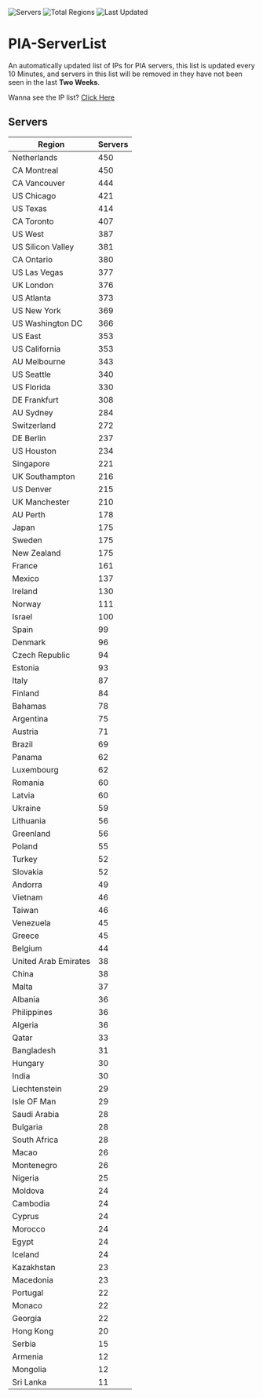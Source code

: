 ![Servers](https://img.shields.io/badge/Servers-13,438-darkgreen)
![Total Regions](https://img.shields.io/badge/Total_Regions-97-darkgreen)
![Last Updated](https://img.shields.io/badge/Last_Updated-April_29_2024_20:00_EDT-darkgreen)

# PIA-ServerList
An automatically updated list of IPs for PIA servers, this list is updated every 10 Minutes, and servers in this list will be removed in they have not been seen in the last **Two Weeks**.

Wanna see the IP list? [Click Here](./servers.json)

## Servers
| Region               | Servers |
|----------------------|---------|
| Netherlands | 450 |
| CA Montreal | 450 |
| CA Vancouver | 444 |
| US Chicago | 421 |
| US Texas | 414 |
| CA Toronto | 407 |
| US West | 387 |
| US Silicon Valley | 381 |
| CA Ontario | 380 |
| US Las Vegas | 377 |
| UK London | 376 |
| US Atlanta | 373 |
| US New York | 369 |
| US Washington DC | 366 |
| US East | 353 |
| US California | 353 |
| AU Melbourne | 343 |
| US Seattle | 340 |
| US Florida | 330 |
| DE Frankfurt | 308 |
| AU Sydney | 284 |
| Switzerland | 272 |
| DE Berlin | 237 |
| US Houston | 234 |
| Singapore | 221 |
| UK Southampton | 216 |
| US Denver | 215 |
| UK Manchester | 210 |
| AU Perth | 178 |
| Japan | 175 |
| Sweden | 175 |
| New Zealand | 175 |
| France | 161 |
| Mexico | 137 |
| Ireland | 130 |
| Norway | 111 |
| Israel | 100 |
| Spain | 99 |
| Denmark | 96 |
| Czech Republic | 94 |
| Estonia | 93 |
| Italy | 87 |
| Finland | 84 |
| Bahamas | 78 |
| Argentina | 75 |
| Austria | 71 |
| Brazil | 69 |
| Panama | 62 |
| Luxembourg | 62 |
| Romania | 60 |
| Latvia | 60 |
| Ukraine | 59 |
| Lithuania | 56 |
| Greenland | 56 |
| Poland | 55 |
| Turkey | 52 |
| Slovakia | 52 |
| Andorra | 49 |
| Vietnam | 46 |
| Taiwan | 46 |
| Venezuela | 45 |
| Greece | 45 |
| Belgium | 44 |
| United Arab Emirates | 38 |
| China | 38 |
| Malta | 37 |
| Albania | 36 |
| Philippines | 36 |
| Algeria | 36 |
| Qatar | 33 |
| Bangladesh | 31 |
| Hungary | 30 |
| India | 30 |
| Liechtenstein | 29 |
| Isle OF Man | 29 |
| Saudi Arabia | 28 |
| Bulgaria | 28 |
| South Africa | 28 |
| Macao | 26 |
| Montenegro | 26 |
| Nigeria | 25 |
| Moldova | 24 |
| Cambodia | 24 |
| Cyprus | 24 |
| Morocco | 24 |
| Egypt | 24 |
| Iceland | 24 |
| Kazakhstan | 23 |
| Macedonia | 23 |
| Portugal | 22 |
| Monaco | 22 |
| Georgia | 22 |
| Hong Kong | 20 |
| Serbia | 15 |
| Armenia | 12 |
| Mongolia | 12 |
| Sri Lanka | 11 |